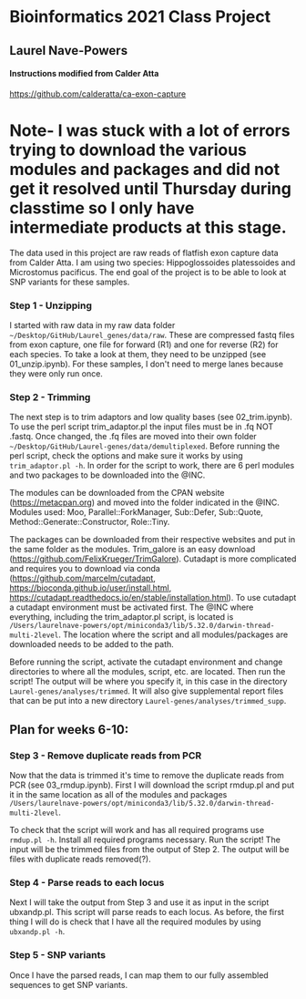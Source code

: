 # Bioinformatics 2021 Class Project
## Laurel Nave-Powers 
#### Instructions modified from Calder Atta 
https://github.com/calderatta/ca-exon-capture 

# Note- I was stuck with a lot of errors trying to download the various modules and packages and did not get it resolved until Thursday during classtime so I only have intermediate products at this stage. 

The data used in this project are raw reads of flatfish exon capture data from Calder Atta. I am using two species: Hippoglossoides platessoides and Microstomus pacificus. The end goal of the project is to be able to look at SNP variants for these samples.

### Step 1 - Unzipping
I started with raw data in my raw data folder `~/Desktop/GitHub/Laurel_genes/data/raw`.
These are compressed fastq files from exon capture, one file for forward (R1) and one for reverse (R2) for each species. To take a look at them, they need to be unzipped (see 01_unzip.ipynb). For these samples, I don't need to merge lanes because they were only run once.

### Step 2 - Trimming
The next step is to trim adaptors and low quality bases (see 02_trim.ipynb). To use the perl script trim_adaptor.pl the input files must be in .fq NOT .fastq. Once changed, the .fq files are moved into their own folder `~/Desktop/GitHub/Laurel-genes/data/demultiplexed`. 
Before running the perl script, check the options and make sure it works by using `trim_adaptor.pl -h`.
In order for the script to work, there are 6 perl modules and two packages to be downloaded into the @INC. 

The modules can be downloaded from the CPAN website (https://metacpan.org) and moved into the folder indicated in the @INC. Modules used:  Moo, Parallel::ForkManager, Sub::Defer, Sub::Quote, Method::Generate::Constructor, Role::Tiny. 

The packages can be downloaded from their respective websites and put in the same folder as the modules.
Trim_galore is an easy download (https://github.com/FelixKrueger/TrimGalore). Cutadapt is more complicated and requires you to download via conda (https://github.com/marcelm/cutadapt, https://bioconda.github.io/user/install.html, https://cutadapt.readthedocs.io/en/stable/installation.html). To use cutadapt a cutadapt environment must be activated first.
The @INC where everything, including the trim_adaptor.pl script, is located is `/Users/laurelnave-powers/opt/miniconda3/lib/5.32.0/darwin-thread-multi-2level`. 
The location where the script and all modules/packages are downloaded needs to be added to the path. 

Before running the script, activate the cutadapt environment and change directories to where all the modules, script, etc. are located.
Then run the script! 
The output will be where you specify it, in this case in the directory `Laurel-genes/analyses/trimmed`. It will also give supplemental report files that can be put into a new directory `Laurel-genes/analyses/trimmed_supp`. 

## Plan for weeks 6-10:

### Step 3 - Remove duplicate reads from PCR
Now that the data is trimmed it's time to remove the duplicate reads from PCR (see 03_rmdup.ipynb). First I will download the script rmdup.pl and put it in the same location as all of the modules and packages `/Users/laurelnave-powers/opt/miniconda3/lib/5.32.0/darwin-thread-multi-2level`.  

To check that the script will work and has all required programs use `rmdup.pl -h`. 
Install all required programs necessary. 
Run the script! The input will be the trimmed files from the output of Step 2. The output will be files with duplicate reads removed(?). 

### Step 4 - Parse reads to each locus
Next I will take the output from Step 3 and use it as input in the script ubxandp.pl. This script will parse reads to each locus. As before, the first thing I will do is check that I have all the required modules by using `ubxandp.pl -h`. 

### Step 5 - SNP variants
Once I have the parsed reads, I can map them to our fully assembled sequences to get SNP variants. 


